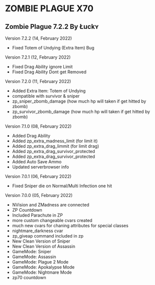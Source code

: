 # ZOMBIE PLAGUE X70
Zombie Plague 7.2.2
By Łuckʏ
-------------------------
Version 7.2.2 (14, February 2022)
* Fixed Totem of Undying (Extra Item) Bug

Version 7.2.1 (12, February 2022)
* Fixed Drag Ability ignore Limit
* Fixed Drag Ability Dont get Removed

Version 7.2.0 (11, February 2022)
* Added Extra Item: Totem of Undying
* compatible with survivor & sniper
* zp_sniper_zbomb_damage (how much hp will taken if get hitted by zbomb)
* zp_survivor_zbomb_damage (how much hp will taken if get hitted by zbomb)

Version 7.1.0 (08, February 2022)
* Added Drag Ability
* Added zp_extra_madness_limit <amout> (for limit it)
* Added zp_extra_drag_limmit <amout> (for limit drag)
* Added zp_extra_drag_survivor_protected 
* Added zp_extra_drag_survivor_protected 
* Added Auto Save Ammo
* Updated serverbrowser info

Version 7.0.1 (06, February 2022)
* Fixed Sniper die on Normal/Multi Infection one hit

Version 7.0.0 (05, February 2022)
* NVision and ZMadness are connected
* ZP Countdown
* Included Parachute in ZP
* more custom changeable cvars created
* much new cvars for chaning attributes for special classes
* nightmare_darkness cvar
* zp_giveap command included in zp
* New Clean Version of Sniper
* New Clean Version of Assassin
* GameMode: Sniper
* GameMode: Assassin
* GameMode: Plague 2 Mode
* GameMode: Apokalypse Mode
* GameMode: Nightmare Mode
* zp70 countdown
